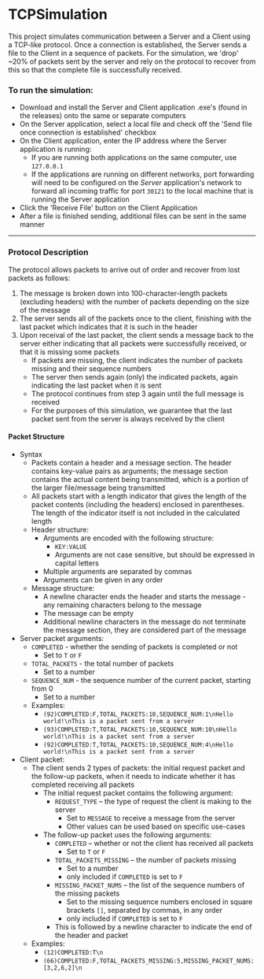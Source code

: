 # TCPSimulation

This project simulates communication between a Server and a Client using a TCP-like protocol. Once a connection is established, the Server sends a file to the Client in a sequence of packets. For the simulation, we 'drop' ~20% of packets sent by the server and rely on the protocol to recover from this so that the complete file is successfully received.

### To run the simulation:
-   Download and install the Server and Client application .exe's (found in the releases) onto the same or separate computers
-   On the Server application, select a local file and check off the 'Send file once connection is established' checkbox
-   On the Client application, enter the IP address where the Server application is running:
    -   If you are running both applications on the same computer, use `127.0.0.1`
    -   If the applications are running on different networks, port forwarding will need to be configured on the *Server* application's network to forward all incoming traffic for port `30121` to the local machine that is running the Server application
-   Click the 'Receive File' button on the Client Application
-   After a file is finished sending, additional files can be sent in the same manner

***

### Protocol Description
The protocol allows packets to arrive out of order and recover from lost packets as follows:
1.  The message is broken down into 100-character-length packets (excluding headers) with the number of packets depending on the size of the message
2.  The server sends all of the packets once to the client, finishing with the last packet which indicates that it is such in the header
3.  Upon receival of the last packet, the client sends a message back to the server either indicating that all packets were successfully received, or that it is missing some packets
    -  If packets are missing, the client indicates the number of packets missing and their sequence numbers
    -  The server then sends again (only) the indicated packets, again indicating the last packet when it is sent
    -  The protocol continues from step 3 again until the full message is received
    -  For the purposes of this simulation, we guarantee that the last packet sent from the server is always received by the client

#### Packet Structure
-   Syntax
    -   Packets contain a header and a message section. The header contains key-value pairs as arguments; the message section contains the actual content being transmitted, which is a portion of the larger file/message being transmitted
    -   All packets start with a length indicator that gives the length of the packet contents (including the headers) enclosed in parentheses. The length of the indicator itself is not included in the calculated length
    -   Header structure:
        -   Arguments are encoded with the following structure:
            -   `KEY:VALUE`
            -   Arguments are not case sensitive, but should be expressed in capital letters
        -   Multiple arguments are separated by commas
        -   Arguments can be given in any order
    -   Message structure:
        -   A newline character ends the header and starts the message - any remaining characters belong to the message
        -   The message can be empty
        -   Additional newline characters in the message do not terminate the message section, they are considered part of the message
-   Server packet arguments:
    -   `COMPLETED` - whether the sending of packets is completed or not
        -   Set to `T` or `F`
    -   `TOTAL_PACKETS` - the total number of packets
        -   Set to a number
    -   `SEQUENCE_NUM` - the sequence number of the current packet, starting from 0
        -   Set to a number
    -   Examples:
        -   `(92)COMPLETED:F,TOTAL_PACKETS:10,SEQUENCE_NUM:1\nHello world!\nThis is a packet sent from a server`
        -   `(93)COMPLETED:T,TOTAL_PACKETS:10,SEQUENCE_NUM:10\nHello world!\nThis is a packet sent from a server`
        -   `(92)COMPLETED:T,TOTAL_PACKETS:10,SEQUENCE_NUM:4\nHello world!\nThis is a packet sent from a server`
-   Client packet:
    -   The client sends 2 types of packets: the initial request packet and the follow-up packets, when it needs to indicate whether it has completed receiving all packets
        -   The initial request packet contains the following argument:
            -   `REQUEST_TYPE` – the type of request the client is making to the server
                -   Set to `MESSAGE` to receive a message from the server
                -   Other values can be used based on specific use-cases
        -   The follow-up packet uses the following arguments:
            -   `COMPLETED` – whether or not the client has received all packets
                -   Set to `T` or `F`
            -   `TOTAL_PACKETS_MISSING` – the number of packets missing
                -   Set to a number
                -   only included if `COMPLETED` is set to `F`
            -   `MISSING_PACKET_NUMS` – the list of the sequence numbers of the missing packets
                -   Set to the missing sequence numbers enclosed in square brackets `[]`, separated by commas, in any order
                -   only included if `COMPLETED` is set to `F`
            -   This is followed by a newline character to indicate the end of the header and packet
    -   Examples:
        -   `(12)COMPLETED:T\n`
        -   `(66)COMPLETED:F,TOTAL_PACKETS_MISSING:5,MISSING_PACKET_NUMS:[3,2,6,2]\n`
